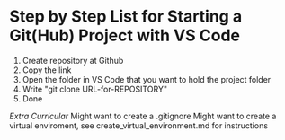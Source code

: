 # Step by Step List for Starting a Git(Hub) Project with VS Code

1. Create repository at Github
2. Copy the link
3. Open the folder in VS Code that you want to hold the project folder
4. Write "git clone URL-for-REPOSITORY"
5. Done

*Extra Curricular*
Might want to create a .gitignore
Might want to create a virtual enviroment, see create_virtual_environment.md for instructions